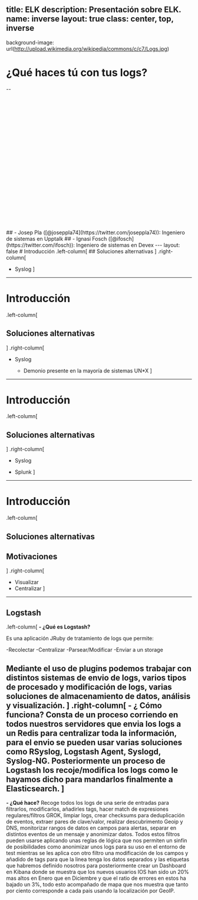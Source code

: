 title: ELK
description: Presentación sobre ELK.
name: inverse
layout: true
class: center, top, inverse
---
background-image: url(http://upload.wikimedia.org/wikipedia/commons/c/c7/Logs.jpg)

# ¿Qué haces tú con tus logs?
--

<br/>
<br/>
<br/>
<br/>
<br/>
<br/>
<br/>
<br/>
<br/>
<br/>
<br/>
<br/>
<br/>
<br/>
<br/>
<br/>
<br/>
<br/>
<br/>
<br/>
<br/>
## - Josep Pla ([@joseppla74](https://twitter.com/joseppla74)): Ingeniero de sistemas en Upptalk
## - Ignasi Fosch ([@ifosch](https://twitter.com/ifosch)): Ingeniero de sistemas en Devex
---
layout: false
# Introducción
.left-column[
## Soluciones alternativas
]
.right-column[

  - Syslog
]
---
# Introducción
.left-column[
## Soluciones alternativas
]
.right-column[

  - Syslog

    + Demonio presente en la mayoría de sistemas UN*X
]
---
# Introducción
.left-column[
## Soluciones alternativas
]
.right-column[

  - Syslog

  - Splunk
]
---
# Introducción
.left-column[
## Soluciones alternativas
## Motivaciones
]
.right-column[

- Visualizar
- Centralizar
]
---
## Logstash

.left-column[
**- ¿Qué es Logstash?**

Es una aplicación JRuby de tratamiento de logs que permite:

-Recolectar
-Centralizar
-Parsear/Modificar
-Enviar a un storage

Mediante el uso de plugins podemos trabajar con distintos sistemas de envio de logs, varios tipos de procesado y modificación de logs, varias soluciones de almacenamiento de datos, análisis y visualización.
]
.right-column[
**- ¿ Cómo funciona?**
Consta de un proceso corriendo en todos nuestros servidores que envia los logs a un Redis para centralizar toda la información, para el envio se pueden usar varias soluciones como RSyslog, Logstash Agent, Syslogd, Syslog-NG. Posteriormente un proceso de Logstash los recoje/modifica los logs como le hayamos dicho para mandarlos finalmente a Elasticsearch. 
]
---
**- ¿Qué hace?**
Recoge todos los logs de una serie de entradas para filtrarlos, modificarlos, añadirles tags, hacer match de expresiones regulares/filtros GROK, limpiar logs, crear checksums para deduplicación de eventos, extraer pares de clave/valor, realizar descubrimento Geoip y DNS, monitorizar rangos de datos en campos para alertas, separar en distintos eventos de un mensaje y anonimizar datos. Todos estos filtros pueden usarse aplicando unas reglas de lógica que nos permiten un sinfín de posibilidades como anonimizar unos logs para su uso en el entorno de test mientras se les aplica con otro filtro una modificación de los campos y añadido de tags para que la linea tenga los datos separados y las etiquetas que habremos definido nosotros para posteriormente crear un Dashboard en Kibana donde se muestra que los nuevos usuarios IOS han sido un 20% mas altos en Enero que en Diciembre y que el ratio de errores en estos ha bajado un 3%, todo esto acompañado de mapa que nos muestra que tanto por ciento corresponde a cada pais usando la localización por GeoIP.

